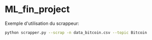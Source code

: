 # ML_fin_project

Exemple d'utilisation du scrappeur:


```bash
python scrapper.py --scrap -n data_bitcoin.csv --topic Bitcoin
